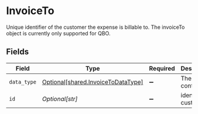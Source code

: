 # InvoiceTo

Unique identifier of the customer the expense is billable to. The invoiceTo object is currently only supported for QBO.


## Fields

| Field                                                                          | Type                                                                           | Required                                                                       | Description                                                                    | Example                                                                        |
| ------------------------------------------------------------------------------ | ------------------------------------------------------------------------------ | ------------------------------------------------------------------------------ | ------------------------------------------------------------------------------ | ------------------------------------------------------------------------------ |
| `data_type`                                                                    | [Optional[shared.InvoiceToDataType]](../../models/shared/invoicetodatatype.md) | :heavy_minus_sign:                                                             | The type of contact.                                                           | customers                                                                      |
| `id`                                                                           | *Optional[str]*                                                                | :heavy_minus_sign:                                                             | identifier of customer.                                                        | 80000002-1674552702                                                            |